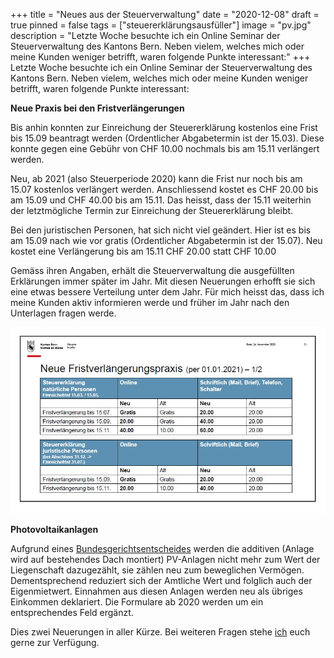 +++
title = "Neues aus der Steuerverwaltung"
date = "2020-12-08"
draft = true
pinned = false
tags = ["steuererklärungsausfüller"]
image = "pv.jpg"
description = "Letzte Woche besuchte ich ein Online Seminar der Steuerverwaltung des Kantons Bern. Neben vielem, welches mich oder meine Kunden weniger betrifft, waren folgende Punkte interessant:"
+++
Letzte Woche besuchte ich ein Online Seminar der Steuerverwaltung des Kantons Bern. Neben vielem, welches mich oder meine Kunden weniger betrifft, waren folgende Punkte interessant:



**Neue Praxis bei den Fristverlängerungen**



Bis anhin konnten zur Einreichung der Steuererklärung kostenlos eine Frist bis 15.09 beantragt werden (Ordentlicher Abgabetermin ist der 15.03). Diese konnte gegen eine Gebühr von CHF 10.00 nochmals bis am 15.11 verlängert werden.



Neu, ab 2021 (also Steuerperiode 2020) kann die Frist nur noch bis am 15.07 kostenlos verlängert werden. Anschliessend kostet es CHF 20.00 bis am 15.09 und CHF 40.00 bis am 15.11. Das heisst, dass der 15.11 weiterhin der letztmögliche Termin zur Einreichung der Steuererklärung bleibt.



Bei den juristischen Personen, hat sich nicht viel geändert. Hier ist es bis am 15.09 nach wie vor gratis (Ordentlicher Abgabetermin ist der 15.07). Neu kostet eine Verlängerung bis am 15.11 CHF 20.00 statt CHF 10.00



Gemäss ihren Angaben, erhält die Steuerverwaltung die ausgefüllten Erklärungen immer später im Jahr. Mit diesen Neuerungen erhofft sie sich eine etwas bessere Verteilung unter dem Jahr. Für mich heisst das, dass ich meine Kunden aktiv informieren werde und früher im Jahr nach den Unterlagen fragen werde.



![](fristen.jpg "Übersicht neue Fristenregelung")



**Photovoltaikanlagen**



Aufgrund eines [Bundesgerichtsentscheides](<(https://www.bger.ch/ext/eurospider/live/de/php/aza/http/index.php?highlight_docid=aza%3A%2F%2F16-09-2019-2C_510-2017&lang=de&type=show_document&zoom=YES&>) werden die additiven (Anlage wird auf bestehendes Dach montiert) PV-Anlagen nicht mehr zum Wert der Liegenschaft dazugezählt, sie zählen neu zum beweglichen Vermögen. Dementsprechend reduziert sich der Amtliche Wert und folglich auch der Eigenmietwert. Einnahmen aus diesen Anlagen werden neu als übriges Einkommen deklariert. Die Formulare ab 2020 werden um ein entsprechendes Feld ergänzt.



Dies zwei Neuerungen in aller Kürze. Bei weiteren Fragen stehe [ich](www.co-wing.ch) euch gerne zur Verfügung.